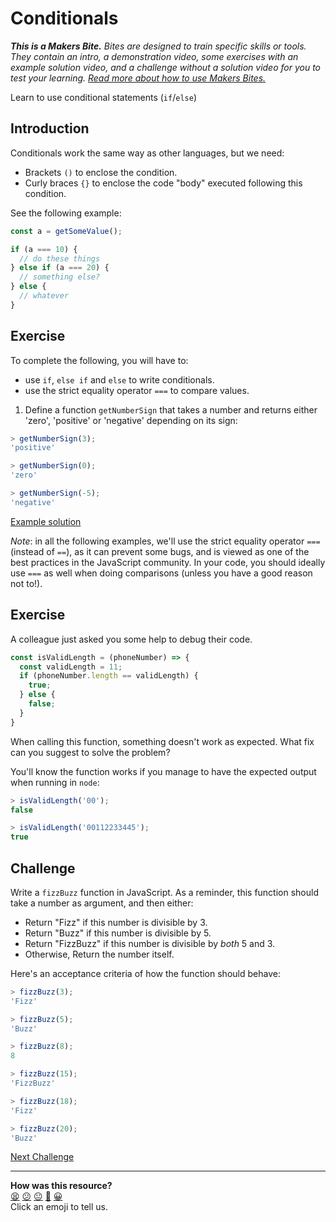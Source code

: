 # Conditionals

_**This is a Makers Bite.** Bites are designed to train specific skills or tools. They
contain an intro, a demonstration video, some exercises with an example solution video,
and a challenge without a solution video for you to test your learning. [Read more about
how to use Makers
Bites.](https://github.com/makersacademy/course/blob/main/labels/bites.md)_

Learn to use conditional statements (`if`/`else`)

## Introduction

Conditionals work the same way as other languages, but we need:
  * Brackets `()` to enclose the condition.
  * Curly braces `{}` to enclose the code "body" executed following this condition.

See the following example:
```js
const a = getSomeValue();

if (a === 10) {
  // do these things
} else if (a === 20) {
  // something else?
} else {
  // whatever
}
```
## Exercise

To complete the following, you will have to:
 * use `if`, `else if` and `else` to write conditionals.
 * use the strict equality operator `===` to compare values.

1. Define a function `getNumberSign` that takes a number and returns either 'zero',
   'positive' or 'negative' depending on its sign:

```javascript
> getNumberSign(3);
'positive'

> getNumberSign(0);
'zero'

> getNumberSign(-5);
'negative'
```

[Example solution](https://www.youtube.com/watch?v=pT9kAUK_kmY)

*Note*: in all the following examples, we'll use the strict equality operator `===`
(instead of `==`), as it can prevent some bugs, and is viewed as one of the best practices
in the JavaScript community. In your code, you should ideally use `===` as well when doing
comparisons (unless you have a good reason not to!).


## Exercise

A colleague just asked you some help to debug their code.

```javascript
const isValidLength = (phoneNumber) => {
  const validLength = 11;
  if (phoneNumber.length == validLength) {
    true;
  } else {
    false;
  }
}
```

When calling this function, something doesn't work as expected. What fix can you suggest
to solve the problem? 

You'll know the function works if you manage to have the expected output when running in
`node`:

```javascript
> isValidLength('00');
false

> isValidLength('00112233445');
true
```

## Challenge

Write a `fizzBuzz` function in JavaScript. As a reminder, this function should take a
number as argument, and then either:
  * Return "Fizz" if this number is divisible by 3.
  * Return "Buzz" if this number is divisible by 5.
  * Return "FizzBuzz" if this number is divisible by *both* 5 and 3.
  * Otherwise, Return the number itself.

Here's an acceptance criteria of how the function should behave:
```js
> fizzBuzz(3); 
'Fizz'

> fizzBuzz(5);
'Buzz'

> fizzBuzz(8);
8

> fizzBuzz(15);
'FizzBuzz'

> fizzBuzz(18);
'Fizz'

> fizzBuzz(20);
'Buzz'
```

[Next Challenge](06_loops.md)

<!-- BEGIN GENERATED SECTION DO NOT EDIT -->

---

**How was this resource?**  
[😫](https://airtable.com/shrUJ3t7KLMqVRFKR?prefill_Repository=makersacademy%2Fjavascript-fundamentals&prefill_File=bites%2F05_conditionals.md&prefill_Sentiment=😫) [😕](https://airtable.com/shrUJ3t7KLMqVRFKR?prefill_Repository=makersacademy%2Fjavascript-fundamentals&prefill_File=bites%2F05_conditionals.md&prefill_Sentiment=😕) [😐](https://airtable.com/shrUJ3t7KLMqVRFKR?prefill_Repository=makersacademy%2Fjavascript-fundamentals&prefill_File=bites%2F05_conditionals.md&prefill_Sentiment=😐) [🙂](https://airtable.com/shrUJ3t7KLMqVRFKR?prefill_Repository=makersacademy%2Fjavascript-fundamentals&prefill_File=bites%2F05_conditionals.md&prefill_Sentiment=🙂) [😀](https://airtable.com/shrUJ3t7KLMqVRFKR?prefill_Repository=makersacademy%2Fjavascript-fundamentals&prefill_File=bites%2F05_conditionals.md&prefill_Sentiment=😀)  
Click an emoji to tell us.

<!-- END GENERATED SECTION DO NOT EDIT -->
